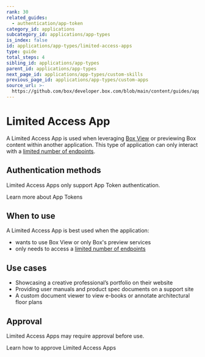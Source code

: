 ```yaml
---
rank: 30
related_guides:
  - authentication/app-token
category_id: applications
subcategory_id: applications/app-types
is_index: false
id: applications/app-types/limited-access-apps
type: guide
total_steps: 4
sibling_id: applications/app-types
parent_id: applications/app-types
next_page_id: applications/app-types/custom-skills
previous_page_id: applications/app-types/custom-apps
source_url: >-
  https://github.com/box/developer.box.com/blob/main/content/guides/applications/app-types/limited-access-apps.md
---
```

# Limited Access App

A Limited Access App is used when leveraging [Box View][bv] or previewing Box
content within another application. This type of application can only interact
with a [limited number of endpoints][limited].

## Authentication methods

Limited Access Apps only support App Token authentication.

<CTA to='g://authentication/app-token'>

Learn more about App Tokens

</CTA>

## When to use

A Limited Access App is best used when the application:

- wants to use Box View or only Box's preview services
- only needs to access a [limited number of endpoints][limited]

## Use cases

- Showcasing a creative professional’s portfolio on their website
- Providing user manuals and product spec documents on a support site
- A custom document viewer to view e-books or annotate architectural floor plans

## Approval

Limited Access Apps may require approval before use.

<CTA to='g://authorization/limited-access-approval'>

Learn how to approve Limited Access Apps

</CTA>

[bv]: g://embed/box-view/
[limited]: g://authentication/app-token/endpoints